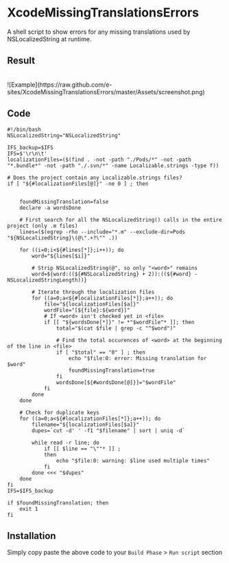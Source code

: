 XcodeMissingTranslationsErrors
==============================

A shell script to show errors for any missing translations used by NSLocalizedString at runtime.

## Result
<br>
![Example](https://raw.github.com/e-sites/XcodeMissingTranslationsErrors/master/Assets/screenshot.png)

## Code
```Shell
#!/bin/bash
NSLocalizedString="NSLocalizedString"

IFS_backup=$IFS
IFS=$'\r\n\t'
localizationFiles=($(find . -not -path "./Pods/*" -not -path "*.bundle*" -not -path "./.svn/*" -name Localizable.strings -type f))

# Does the project contain any Localizable.strings files?
if [ "${#localizationFiles[@]}" -ne 0 ] ; then


    foundMissingTranslation=false
    declare -a wordsDone

    # First search for all the NSLocalizedString() calls in the entire project (only .m files)
    lines=($(egrep -rho --include="*.m" --exclude-dir=Pods "${NSLocalizedString}\(@\".+?\"" .))

    for ((i=0;i<${#lines[*]};i++)); do
        word="${lines[$i]}"

        # Strip NSLocalizedString(@", so only "<word>" remains
        word=${word:((${#NSLocalizedString} + 2)):((${#word} - NSLocalizedStringLength))}

        # Iterate through the localization files
        for ((a=0;a<${#localizationFiles[*]};a++)); do
            file="${localizationFiles[$a]}"
            wordFile="[${file}:${word}]"
            # If <word> isn't checked yet in <file>
            if [[ "${wordsDone[*]}" != *"$wordFile"* ]]; then
                total="$(cat $file | grep -c "^$word")"

                # Find the total occurences of <word> at the beginning of the line in <file>
                if [ "$total" == "0" ] ; then
                    echo "$file:0: error: Missing translation for $word"
                    foundMissingTranslation=true
                fi
                wordsDone[${#wordsDone[@]}]="$wordFile"
            fi
        done
    done

    # Check for duplicate keys
    for ((a=0;a<${#localizationFiles[*]};a++)); do
        filename="${localizationFiles[$a]}"
        dupes=`cut -d' ' -f1 "$filename" | sort | uniq -d`

        while read -r line; do
            if [[ $line == "\""* ]] ;
            then
                echo "$file:0: warning: $line used multiple times"
            fi
        done <<< "$dupes"
    done
fi
IFS=$IFS_backup

if $foundMissingTranslation; then
    exit 1
fi
```

## Installation
Simply copy paste the above code to your `Build Phase` > `Run script` section
